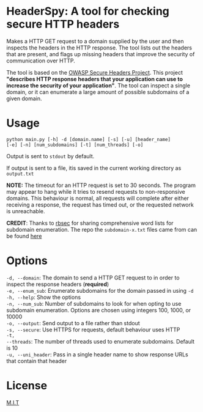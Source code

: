 # HeaderSpy: A tool for checking secure HTTP headers

Makes a HTTP GET request to a domain supplied by the user and then inspects the headers in the HTTP response. The tool 
lists out the headers that are present, and flags up missing headers that improve the security of communication over HTTP.

The tool is based on the <a href="https://owasp.org/www-project-secure-headers/">OWASP Secure Headers Project</a>. This
project **"describes HTTP response headers that your application can use to increase the security of your application"**.
The tool can inspect a single domain, or it can enumerate a large amount of possible subdomains of a given domain.

# Usage

<code>python main.py [-h] -d [domain.name] [-s] [-u] [header_name] [-e] [-n] [num_subdomains] [-t] [num_threads] [-o]</code>

Output is sent to <code>stdout</code> by default.

If output is sent to a file, itis saved in the current working directory as <code>output.txt</code>

**NOTE:** The timeout for an HTTP request is set to 30 seconds. The program may appear to hang while it tries to 
resend requests to non-responsive domains. This behaviour is normal, all requests will complete after either receiving 
a response, the request has timed out, or the requested network is unreachable. 

**CREDIT**: Thanks to <a href="https://github.com/rbsec/" target="_blank" rel="noopener noreferrer">rbsec</a> for 
sharing comprehensive word lists for subdomain enumeration. The repo the <code>subdomain-x.txt</code> files came 
from can be found <a href="https://github.com/rbsec/dnscan" target="_blank" rel="noopener noreferrer">here</a>

# Options

<code>-d, --domain</code>: The domain to send a HTTP GET request to in order to inspect the response headers (**required**)
</br>
<code>-e, --enum_sub</code>: Enumerate subdomains for the domain passed in using <code>-d</code> 
</br>
<code>-h, --help</code>: Show the options
</br>
<code>-n, --num_sub</code>: Number of subdomains to look for when opting to use subdomain enumeration. Options are 
chosen using integers 100, 1000, or 10000
</br>
<code>-o, --output</code>: Send output to a file rather than stdout
</br>
<code>-s, --secure</code>: Use HTTPS for requests, default behaviour uses HTTP 
</br>
<code>-t, --threads</code>: The number of threads used to enumerate subdomains. Default is 10
</br>
<code>-u, --uni_header</code>: Pass in a single header name to show response URLs that contain that header
</br>

# License

<a href="https://github.com/sedexdev/header_spy/blob/main/LICENSE">M.I.T</a>
